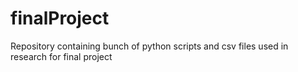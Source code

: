 # finalProject
Repository containing bunch of python scripts and csv files used in research for final project

